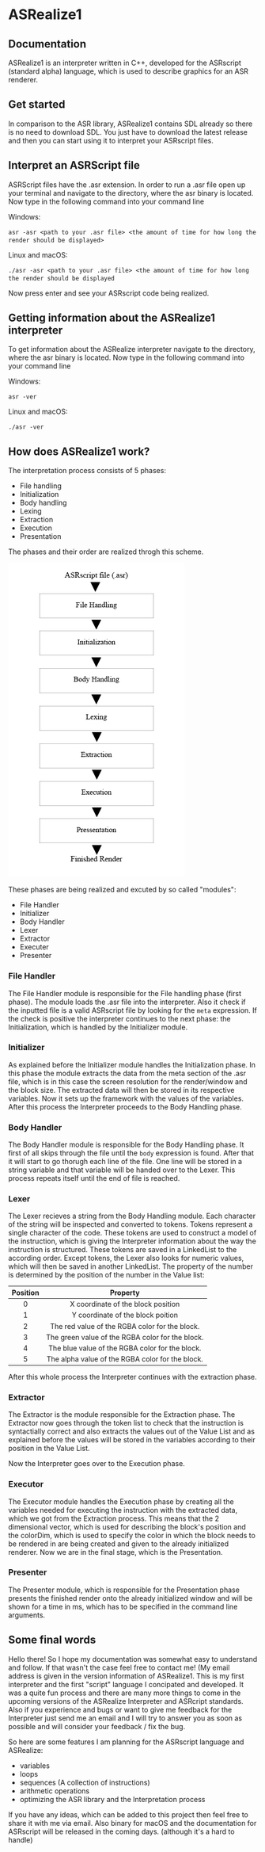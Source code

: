 # ASRealize1

## Documentation

ASRealize1 is an interpreter written in C++, developed for the ASRscript (standard alpha) language, which is used to describe graphics for an ASR renderer.


## Get started


In comparison to the ASR library, ASRealize1 contains SDL already so there is no need to download SDL.
You just have to download the latest release and then you can start using it to interpret your ASRscript files.


## Interpret an ASRScript file


ASRScript files have the .asr extension.
In order to run a .asr file open up your terminal and navigate to the directory, where the asr binary is located.
Now type in the following command into your command line

Windows:

```
asr -asr <path to your .asr file> <the amount of time for how long the render should be displayed>
```

Linux and macOS:

```
./asr -asr <path to your .asr file> <the amount of time for how long the render should be displayed
```

Now press enter and see your ASRscript code being realized.


## Getting information about the ASRealize1 interpreter


To get information about the ASRealize interpreter navigate to the directory, where the asr binary is located.
Now type in the following command into your command line

Windows:

```
asr -ver
```

Linux and macOS:

```
./asr -ver
```

## How does ASRealize1 work?

The interpretation process consists of 5 phases:
  * File handling
  * Initialization
  * Body handling
  * Lexing
  * Extraction
  * Execution
  * Presentation
  
The phases and their order are realized throgh this scheme.

![schemeimage](https://raw.githubusercontent.com/anotherSimpleCoder/asrealize-1/master/misc/Interpretation_scheme.jpg)

These phases are being realized and excuted by so called "modules":
  
  * File Handler
  * Initializer
  * Body Handler
  * Lexer
  * Extractor
  * Executer
  * Presenter
  
  
### File Handler

The File Handler module is responsible for the File handling phase (first phase). 
The module loads the .asr file into the interpreter. Also it check if the inputted file is a valid
ASRscript file by looking for the ```meta``` expression. If the check is positive the interpreter continues to the next phase: the Initialization, which is handled by the Initializer module.

### Initializer

As explained before the Initializer module handles the Initialization phase.
In this phase the module extracts the data from the meta section of the .asr file, which is in this case the screen resolution for the render/window and the block size.
The extracted data will then be stored in its respective variables. Now it sets up the framework with the values of the variables.
After this process the Interpreter proceeds to the Body Handling phase.

### Body Handler

The Body Handler module is responsible for the Body Handling phase. 
It first of all skips through the file until the ```body``` expression is found.
After that it will start to go thorugh each line of the file. One line will be stored in a string variable and that variable will be handed over to the Lexer. This process repeats itself until the end of file is reached.

### Lexer

The Lexer recieves a string from the Body Handling module. Each character of the string will be inspected and converted to tokens.
Tokens represent a single character of the code. These tokens are used to construct a model of the instruction, which is giving the Interpreter information about the way the instruction is structured. These tokens are saved in a LinkedList to the according order. Except tokens, the Lexer also looks for numeric values, which will then be saved in another LinkedList. The property of the number is determined by the position of the number in the Value list:


| Position      | Property                                          |
|:-------------:|:-------------------------------------------------:|
| 0             | X coordinate of the block position                |
| 1             | Y coordinate of the block poition                 |
| 2             | The red value of the RGBA color for the block.    |
| 3             | The green value of the RGBA color for the block.  |
| 4             | The blue value of the RGBA color for the block.   |
| 5             | The alpha value of the RGBA color for the block.  |

After this whole process the Interpreter continues with the extraction phase.

### Extractor

The Extractor is the module responsible for the Extraction phase. The Extractor now goes through the token list to check that the instruction is syntactially correct and also extracts the values out of the Value List and as explained before the values will be stored in the variables according to their position in the Value List.

Now the Interpreter goes over to the Execution phase.

### Executor

The Executor module handles the Execution phase by creating all the variables needed for executing the instruction with the extracted data, which we got from the Extraction process. This means that the 2 dimensional vector, which is used for describing the block's position and the colorDim, which is used to specify the color in which the block needs to be rendered in are being created and given to the already initialized renderer. Now we are in the final stage, which is the Presentation.

### Presenter

The Presenter module, which is responsible for the Presentation phase presents the finished render onto the already initialized window and will be shown for a time in ms, which has to be specified in the command line arguments.


Some final words
----------------
Hello there! So I hope my documentation was somewhat easy to understand and follow. If that wasn't the case feel free to contact me! (My email address is given in the version information of ASRealize1. This is my first interpreter and the first "script" language I concipated and developed. It was a quite fun process and there are many more things to come in the upcoming versions of the ASRealize Interpreter and ASRcript standards. Also if you experience and bugs or want to give me feedback for the Interpreter just send me an email and I will try to answer you as soon as possible and will consider your feedback / fix the bug.

So here are some features I am planning for the ASRscript language and ASRealize:

  * variables
  * loops
  * sequences (A collection of instructions)
  * arithmetic operations
  * optimizing the ASR library and the Interpretation process
  
 If you have any ideas, which can be added to this project then feel free to share it with me via email.
 Also binary for macOS and the documentation for ASRscript will be released in the coming days. 
 (although it's a hard to handle)
